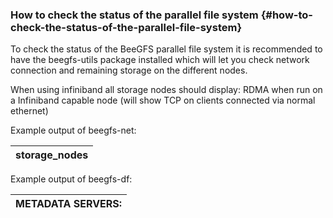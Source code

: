 ### How to check the status of the parallel file system {#how-to-check-the-status-of-the-parallel-file-system}

To check the status of the BeeGFS parallel file system it is recommended to have the beegfs-utils package installed which will let you check network connection and remaining storage on the different nodes.

When using infiniband all storage nodes should display: RDMA when run on a Infiniband capable node (will show TCP on clients connected via normal ethernet)

Example output of beegfs-net:

| storage_nodes |
| --- |

Example output of beegfs-df:

| METADATA SERVERS: |
| --- |